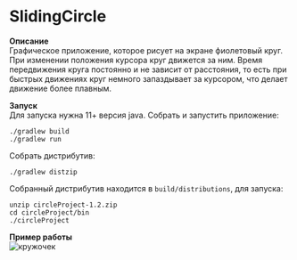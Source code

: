 # SlidingCircle


**Описание**     
Графическое приложение, которое рисует на экране фиолетовый круг. При изменении положения курсора круг движется за ним. 
Время передвижения круга постоянно и не зависит от расстояния, то есть при быстрых движениях круг немного запаздывает за курсором,
что делает движение более плавным.

**Запуск**     
Для запуска нужна 11+ версия java. Собрать и запустить приложение:
```
./gradlew build
./gradlew run
```
Собрать дистрибутив:
```
./gradlew distzip
```

Собранный дистрибутив находится в ```build/distributions```, для запуска:
```
unzip circleProject-1.2.zip
cd circleProject/bin 
./circleProject
```

**Пример работы**     
![кружочек](https://i.ibb.co/8d3PC16/Screenshot-from-2020-03-29-12-23-30.png)
